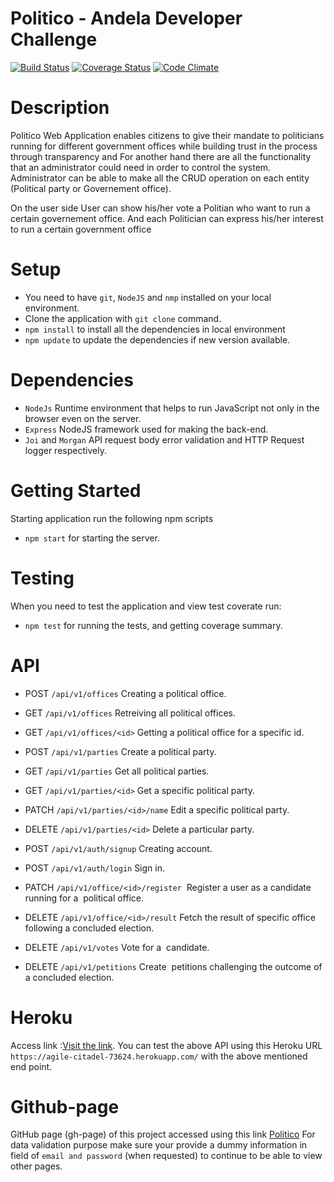 # Politico -  Andela Developer Challenge

[![Build Status](https://travis-ci.org/niyobobo/Politico.svg?branch=develop)](https://travis-ci.org/niyobobo/Politico) [![Coverage Status](https://coveralls.io/repos/github/niyobobo/Politico/badge.svg?branch=develop)](https://coveralls.io/github/niyobobo/Politico?branch=develop) [![Code Climate](https://codeclimate.com/github/codeclimate/codeclimate/badges/gpa.svg)](https://codeclimate.com/github/niyobobo/Politico)

# Description

<p>Politico Web Application enables citizens to give their mandate to politicians running for different government offices while building trust in the process through transparency and For another hand there are all the functionality that an administrator could need in order to control the system. Administrator can be able to make all the CRUD operation on each entity (Political party or Governement office).</p> 

<p>On the user side User can show his/her vote a Politian who want to run a certain governement office. And each Politician can express his/her interest to run a certain government office</p>

# Setup
- You need to have `git`, `NodeJS` and `nmp` installed on your local environment.
- Clone the application with `git clone` command.
- `npm install` to install all the dependencies in local environment
- `npm update` to update the dependencies if new version available.

# Dependencies
* `NodeJs` Runtime environment that helps to run JavaScript not only in the browser even on the server.
* `Express` NodeJS framework used for making the back-end.
* `Joi` and `Morgan` API request body error validation and HTTP Request logger respectively.

# Getting Started
Starting application run the following npm scripts
* `npm start` for starting the server.

# Testing
When you need to test the application and view test coverate run:
* `npm test` for running the tests, and getting coverage summary.

# API

* POST `/api/v1/offices` Creating a political office.
* GET `/api/v1/offices` Retreiving all political offices. 
* GET `/api/v1/offices/<id>` Getting a political office for a specific id.

* POST `/api/v1/parties` Create a political party.
* GET `/api/v1/parties` Get all political parties.
* GET `/api/v1/parties/<id>` Get a specific political party.
* PATCH `/api/v1/parties/<id>/name` Edit a specific political party.
* DELETE `/api/v1/parties/<id>` Delete a particular party.

* POST `/api/v1/auth/signup` Creating account.
* POST `/api/v1/auth/login` Sign in.
* PATCH `/api/v1/office/<id>/register` ​ Register a user as a candidate running for a ​ political office​.
* DELETE `/api/v1/office/<id>/result` Fetch the result of specific office following a concluded election.
* DELETE `/api/v1/votes` Vote for a ​ candidate.
* DELETE `/api/v1/petitions` Create ​ petitions ​ challenging the outcome of a concluded election.

# Heroku

Access link :[Visit the link](https://agile-citadel-73624.herokuapp.com/). You can test the above API using this Heroku URL `https://agile-citadel-73624.herokuapp.com/` with the above mentioned end point.

# Github-page
GitHub page (gh-page) of this project accessed using this link [Politico](https://niyobobo.github.io/Politico/)  For data validation purpose make sure your provide a dummy information in field of `email and password` (when requested) to continue to be able to view other pages.
